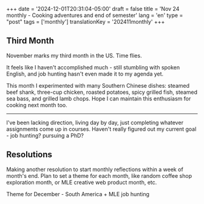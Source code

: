 +++
date = '2024-12-01T20:31:04-05:00'
draft = false
title = 'Nov 24 monthly - Cooking adventures and end of semester'
lang = 'en'
type = "post"
tags = ['monthly']
translationKey = '202411monthly'
+++

## Third Month

November marks my third month in the US. Time flies.

It feels like I haven't accomplished much - still stumbling with spoken English, and job hunting hasn't even made it to my agenda yet.

This month I experimented with many Southern Chinese dishes: steamed beef shank, three-cup chicken, roasted potatoes, spicy grilled fish, steamed sea bass, and grilled lamb chops. Hope I can maintain this enthusiasm for cooking next month too.

---

I've been lacking direction, living day by day, just completing whatever assignments come up in courses. Haven't really figured out my current goal - job hunting? pursuing a PhD?

## Resolutions

Making another resolution to start monthly reflections within a week of month's end. Plan to set a theme for each month, like random coffee shop exploration month, or MLE creative web product month, etc.

Theme for December - South America + MLE job hunting